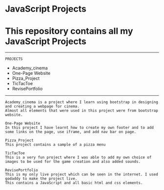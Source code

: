 # **JavaScript Projects**
# This repository contains all my JavaScript Projects 
---
`PROJECTS`
* Academy_cinema
* One-Page Website
* Pizza_Project
* TicTacToe
* RevisePortfolio
---
```
Academy_cinema is a project where I learn using bootstrap in designing and creating a webpage for cinema. 
Almost all elements that were used in this project were from bootstrap website.
```
```
One-Page Website
In this project I have learnt how to create my own footer and to add some links on the page, use iframe, and add nav bar on page.
```
```
Pizza_Project
This project contains a sample of a pizza menu 
```
```
TicTacToe
This is a very fun project where I was able to add my own choice of images to be used for the game creation and also added sounds.
```
```
RevisePortfolio
This is my only live project which can be seen in the internet. I used godaddy to make the project live.
This contains a JavaScript and all basic html and css elements.
```
